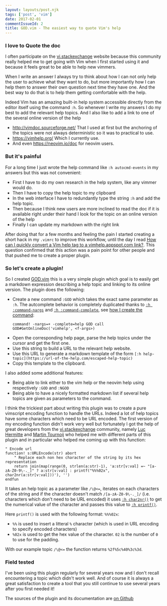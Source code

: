 ```yaml
---
layout: layouts/post.njk
tags: ['post', 'vim']
date: 2017-02-01
commentIssueId: 2
title: GOD.vim - The easiest way to quote Vim's help
---
```


### I love to Quote the doc

I often participate on the [vi.stackexchange](https://vi.stackexchange.com) website because this community really helped me to get going with Vim when I first started using it and because it feels great to be able to help new vimmers.

When I write an answer I always try to think about how I can not only help the user to achieve what they want to do, but more importantly how I can help them to answer their own question next time they have one. And the best way to do that is to help them getting comfortable with the help.

Indeed Vim has an amazing built-in help system accessible directly from the editor itself using the command `:h`. So whenever I write my answers I do my best to add the relevant help topics. And I also like to add a link to one of the several online version of the help

 - http://vimdoc.sourceforge.net/ That I used at first but the anchoring of the topics were not always deterministic so it was to practical to use.
 - https://vimhelp.org/ Which I currently use.
 - And even https://neovim.io/doc for neovim users.

### But it's painful
For a long time I just wrote the help command like `:h autocmd-events` in my answers but this was not convenient:

 - First I have to do my own research in the help system, like any vimmer would do.
 - Then I have to copy the help topic to my clipboard
 - In the web interface I have to redundantly type the string `:h` and add the help topic.
 - Then because I think new users are more inclined to read the doc if it is available right under their hand I look for the topic on an online version of the help
 - Finally I can update my markdown with the right link

After doing that for a few months and feeling the pain I started creating a short hack in my `.vimrc` to improve this workflow, until the day I read [How can I quickly convert a Vim help tag to a vimhelp.appspot.com link?](https://vi.stackexchange.com/q/4346/1841). This question confirmed that this action was a pain point for other people and that pushed me to create a proper plugin.

### So let's create a plugin!
So I created [GOD.vim](https://github.com/statox/GOD.vim) this is a very simple plugin which goal is to easily get a markdown expression describing a help topic and linking to its online version. The plugin does the following:

 - Create a new command `:GOD` which takes the exact same parameter as `:h`. The autcomplete behavior is completely duplicated thanks to [`:h :command-nargs`](http://vimhelp.appspot.com/map.txt.html#%3Acommand-nargs) and [`:h :command-complete`](http://vimhelp.appspot.com/map.txt.html#%3Acommand-complete), see [how I create the command](https://github.com/statox/GOD.vim/blob/bed2a6fe9458284760d6fb5f08495e6579ce69dd/plugin/GOD.vim#L16):
     ``` vim
     command! -nargs=+ -complete=help GOD call GOD#GetOnlineDoc('vimhelp', <f-args>)
     ```
 - Open the corresponding help page, parse the help topics under the cursor and get the first one.
 - Use this string to build a URL to the relevant help website.
 - Use this URL to generate a markdown template of the form `[:h help-topic](https://url-of-the-help.com/escaped-help-topic)`
 - Copy this template to the clipboard.

I also added some additional features:
 - Being able to link either to the vim help or the neovim help using respectively `:GOD` and `:NGOD`
 - Being able to have a nicely formatted markdown list if several help topics are given as parameters to the command.

I think the trickiest part about writing this plugin was to create a pure vimscript encoding function to handle the URLs. Indeed a lot of help topics have some characters which need to be URL encoded. The first version of my encoding function didn't work very well but fortunately I got the help of great developers from the [vi.stackexchange](https://vi.stackexchange.com) community, namely [Luc Hermitte](https://luchermitte.github.io/) and [Martin Tournoij](https://www.arp242.net/) who helped me with different parts of this plugin and in particular who helped me coming up with this function:

``` vim
" Encode url
function! s:URLEncode(str) abort
    " Replace each non hex character of the string by its hex representation
    return join(map(range(0, strlen(a:str)-1), 'a:str[v:val] =~ "[a-zA-Z0-9\-._]" ? a:str[v:val] : printf("%%%02x", char2nr(a:str[v:val]))'), '')
endfun
```

It takes an help topic as a parameter like `/\@<=`, iterates on each characters of the string and if the character doesn't match `/[a-zA-Z0-9\-._]/` (i.e. characters which don't need to be URL encoded) it uses [`:h char2nr()`](http://vimhelp.appspot.com/eval.txt.html#char2nr%28%29) to get the numerical value of the character and passes this value to [`:h printf()`](http://vimhelp.appspot.com/eval.txt.html#printf%28%29).

Here `printf()` is used with the following format: `%%%02x`:

 - `%%` is used to insert a litteral `%` character (which is used in URL encoding to specify encoded characters)
  - `%02x` is used to get the hex value of the character. `02` is the number of `0` to use for the padding.

With our example topic `/\@<=` the function returns `%2f%5c%40%3c%3d`.

### Field tested

I've been using this plugin regularly for several years now and I don't recall encountering a topic which didn't work well. And of course it is always a great satisfaction to create a tool that you still continue to use several years after you first needed it!

The sources of the plugin and its documentation are [on Github](https://github.com/statox/GOD.vim)
